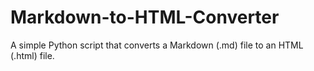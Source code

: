 # Markdown-to-HTML-Converter
A simple Python script that converts a Markdown (.md) file to an HTML (.html) file.
